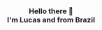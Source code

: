 ### 

<div align="center" dir="auto">
<h3>  Hello there 👋 </br>
 I'm Lucas and from Brazil </h3> 

</br>

<!--

<a href="https://github.com/LKzinxyz">
<img height="135em" src="https://github-readme-stats.vercel.app/api?username=LKzinxyz&show_icons=true&theme=midnight-purple"/><img height="135em" src="https://github-readme-stats.vercel.app/api/top-langs/?username=LKzinxyz&layout=compact&theme=midnight-purple"/>
</div>


<div style="display: inline_block"><br> 
<div align="center" dir="auto">


<img align="center" alt="LK-Js" height="30" width="40" src="https://cdn.jsdelivr.net/gh/devicons/devicon/icons/javascript/javascript-original.svg"/>

<img align="center" alt="LK-Ts" height="30" width="40" src="https://cdn.jsdelivr.net/gh/devicons/devicon/icons/typescript/typescript-original.svg"/>
  
<img align="center" alt="LK-html" height="30" width="40" src="https://cdn.jsdelivr.net/gh/devicons/devicon/icons/html5/html5-plain.svg"/>

<img align="center" alt="LK-Css" height="30" width="40" src="https://cdn.jsdelivr.net/gh/devicons/devicon/icons/css3/css3-plain.svg"/>

<img align="center" alt="LK-react" height="30" width="40" src="https://cdn.jsdelivr.net/gh/devicons/devicon/icons/react/react-original.svg" />

<img align="center" alt="LK-lua" height="30" width="40" src="https://cdn.jsdelivr.net/gh/devicons/devicon/icons/lua/lua-plain.svg"/>

<img align="center" alt="LK-C" height="30" width="40" src="https://cdn.jsdelivr.net/gh/devicons/devicon/icons/c/c-plain.svg"/>

<img align="center" alt="LK-Cplus" height="30" width="40" src="https://cdn.jsdelivr.net/gh/devicons/devicon/icons/cplusplus/cplusplus-plain.svg"/>

<img align="center" alt="LK-Csharp" height="30" width="40" src="https://cdn.jsdelivr.net/gh/devicons/devicon/icons/csharp/csharp-plain.svg"/>

<img align="center" alt="LK-py" height="30" width="40" src="https://cdn.jsdelivr.net/gh/devicons/devicon/icons/python/python-original.svg"/>
  
-->

</div>
</div>

<div style="display: inline_block"><br> 
<div align="center" dir="auto">



</div>



 

